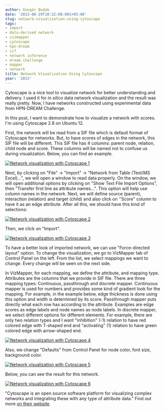 ```yaml
---
author: Güngör Budak
date: '2013-08-29T10:32:00.001+03:00'
slug: network-visualization-using-cytoscape
tags:
- import
- data-derived network
- vizmapper
- cytoscape
- hpn-dream
- sif
- network inference
- dream challenge
- mapper
- network
title: Network Visualization Using Cytoscape
year: '2013'
---
```


Cytoscape is a nice tool to visualize network for better understanding and delivery. I used it for *in silico* data network visualization and the result was really pretty. Now, I have networks constructed using experimental data from HPN-DREAM Challenge.

In this post, I want to demonstrate how to visualize a network with scores. I'm using Cytoscape 2.8 on Ubuntu 12.

First, the network will be read from a SIF file which is default format of Cytoscape for networks. But, to have scores of edges in the network, this SIF file will be different. This SIF file has 4 columns: parent node, relation, child node and score. These columns will be named not to confuse us during visualization. Below, you can find an example.

[![Network visualization with Cytoscape 1](/public/images/network-vis-cytoscape-1.png)](/public/images/network-vis-cytoscape-1.png)

Next, by clicking on "File" -> "Import" -> "Network from Table (Text/MS Excel)...", we will open a window to read data properly. On the window, we will open additional options by clicking on "Show Text File Import Options", then "Transfer first line as attribute names...". This option will help use column names in the network. Next, we will define source (parent), interaction (relation) and target (child) and also click on ''Score" column to have it as an edge attribute. After all this, we should have this kind of selections:

[![Network visualization with Cytoscape 2](/public/images/network-vis-cytoscape-2.png)](/public/images/network-vis-cytoscape-2.png)

Then, we click on "Import".

[![Network visualization with Cytoscape 3](/public/images/network-vis-cytoscape-3.png)](/public/images/network-vis-cytoscape-3.png)

To have a better look of imported network, we can use "Force-directed layout" option. To change the visualization, we go to VizMapper tab of Control Panel on the left. From the list, we select mappings we want to change. Every change will be seen on the next side.

In VizMapper, for each mapping, we define the attribute, and mapping type. Attributes are the columns that we provide in SIF file. There are three mapping types: Continuous, passthrough and discrete mapper. Continuous mapper is used for numbers and provides some kind of gradient look for the mapping. For example, in the example below, edge thickness is done using this option and width is determined by its score. Passthrough mapper puts directly what each row has according to the attribute. Examples are edge scores as edge labels and node names as node labels. In discrete mapper, we select different options for different elements. For example, there are only two relation types and I want "inhibition" (-1) relation to have red colored edge with T-shaped end and "activating" (1) relation to have green colored edge with arrow-shaped end.

[![Network visualization with Cytoscape 4](/public/images/network-vis-cytoscape-4.png)](/public/images/network-vis-cytoscape-4.png)

Also, we change "Defaults" from Control Panel for node color, font size, background color.

[![Network visualization with Cytoscape 5](/public/images/network-vis-cytoscape-5.png)](/public/images/network-vis-cytoscape-5.png)

Below, you can see the result for this network.

[![Network visualization with Cytoscape 6](/public/images/network-vis-cytoscape-6.png)](/public/images/network-vis-cytoscape-6.png)

"Cytoscape is an open source software platform for visualizing complex networks and integrating these with any type of attribute data." Find out more <a href="http://www.cytoscape.org/" target="_blank">on their website</a>.
